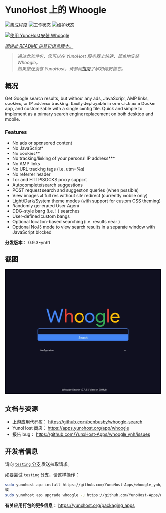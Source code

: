 <!--
注意：此 README 由 <https://github.com/YunoHost/apps/tree/master/tools/readme_generator> 自动生成
请勿手动编辑。
-->

# YunoHost 上的 Whoogle

[![集成程度](https://apps.yunohost.org/badge/integration/whoogle)](https://ci-apps.yunohost.org/ci/apps/whoogle/)
![工作状态](https://apps.yunohost.org/badge/state/whoogle)
![维护状态](https://apps.yunohost.org/badge/maintained/whoogle)

[![使用 YunoHost 安装 Whoogle](https://install-app.yunohost.org/install-with-yunohost.svg)](https://install-app.yunohost.org/?app=whoogle)

*[阅读此 README 的其它语言版本。](./ALL_README.md)*

> *通过此软件包，您可以在 YunoHost 服务器上快速、简单地安装 Whoogle。*  
> *如果您还没有 YunoHost，请参阅[指南](https://yunohost.org/install)了解如何安装它。*

## 概况

Get Google search results, but without any ads, JavaScript, AMP links, cookies, or IP address tracking. Easily deployable in one click as a Docker app, and customizable with a single config file. Quick and simple to implement as a primary search engine replacement on both desktop and mobile.

### Features

- No ads or sponsored content
- No JavaScript*
- No cookies**
- No tracking/linking of your personal IP address***
- No AMP links
- No URL tracking tags (i.e. utm=%s)
- No referrer header
- Tor and HTTP/SOCKS proxy support
- Autocomplete/search suggestions
- POST request search and suggestion queries (when possible)
- View images at full res without site redirect (currently mobile only)
- Light/Dark/System theme modes (with support for custom CSS theming)
- Randomly generated User Agent
- DDG-style bang (i.e. !<tag> <query>) searches
- User-defined custom bangs
- Optional location-based searching (i.e. results near <city>)
- Optional NoJS mode to view search results in a separate window with JavaScript blocked


**分发版本：** 0.9.3~ynh1

## 截图

![Whoogle 的截图](./doc/screenshots/screenshot.png)

## 文档与资源

- 上游应用代码库： <https://github.com/benbusby/whoogle-search>
- YunoHost 商店： <https://apps.yunohost.org/app/whoogle>
- 报告 bug： <https://github.com/YunoHost-Apps/whoogle_ynh/issues>

## 开发者信息

请向 [`testing` 分支](https://github.com/YunoHost-Apps/whoogle_ynh/tree/testing) 发送拉取请求。

如要尝试 `testing` 分支，请这样操作：

```bash
sudo yunohost app install https://github.com/YunoHost-Apps/whoogle_ynh/tree/testing --debug
或
sudo yunohost app upgrade whoogle -u https://github.com/YunoHost-Apps/whoogle_ynh/tree/testing --debug
```

**有关应用打包的更多信息：** <https://yunohost.org/packaging_apps>
